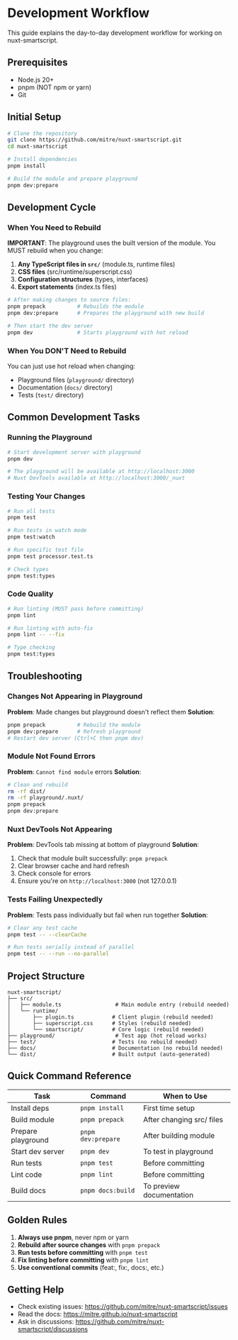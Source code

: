 # Development Workflow

This guide explains the day-to-day development workflow for working on nuxt-smartscript.

## Prerequisites

- Node.js 20+ 
- pnpm (NOT npm or yarn)
- Git

## Initial Setup

```bash
# Clone the repository
git clone https://github.com/mitre/nuxt-smartscript.git
cd nuxt-smartscript

# Install dependencies
pnpm install

# Build the module and prepare playground
pnpm dev:prepare
```

## Development Cycle

### When You Need to Rebuild

**IMPORTANT**: The playground uses the built version of the module. You MUST rebuild when you change:

1. **Any TypeScript files in `src/`** (module.ts, runtime files)
2. **CSS files** (src/runtime/superscript.css)
3. **Configuration structures** (types, interfaces)
4. **Export statements** (index.ts files)

```bash
# After making changes to source files:
pnpm prepack          # Rebuilds the module
pnpm dev:prepare      # Prepares the playground with new build

# Then start the dev server
pnpm dev              # Starts playground with hot reload
```

### When You DON'T Need to Rebuild

You can just use hot reload when changing:
- Playground files (`playground/` directory)
- Documentation (`docs/` directory)
- Tests (`test/` directory)

## Common Development Tasks

### Running the Playground

```bash
# Start development server with playground
pnpm dev

# The playground will be available at http://localhost:3000
# Nuxt DevTools available at http://localhost:3000/_nuxt
```

### Testing Your Changes

```bash
# Run all tests
pnpm test

# Run tests in watch mode
pnpm test:watch

# Run specific test file
pnpm test processor.test.ts

# Check types
pnpm test:types
```

### Code Quality

```bash
# Run linting (MUST pass before committing)
pnpm lint

# Run linting with auto-fix
pnpm lint -- --fix

# Type checking
pnpm test:types
```

## Troubleshooting

### Changes Not Appearing in Playground

**Problem**: Made changes but playground doesn't reflect them
**Solution**: 
```bash
pnpm prepack          # Rebuild the module
pnpm dev:prepare      # Refresh playground
# Restart dev server (Ctrl+C then pnpm dev)
```

### Module Not Found Errors

**Problem**: `Cannot find module` errors
**Solution**:
```bash
# Clean and rebuild
rm -rf dist/
rm -rf playground/.nuxt/
pnpm prepack
pnpm dev:prepare
```

### Nuxt DevTools Not Appearing

**Problem**: DevTools tab missing at bottom of playground
**Solution**:
1. Check that module built successfully: `pnpm prepack`
2. Clear browser cache and hard refresh
3. Check console for errors
4. Ensure you're on `http://localhost:3000` (not 127.0.0.1)

### Tests Failing Unexpectedly

**Problem**: Tests pass individually but fail when run together
**Solution**:
```bash
# Clear any test cache
pnpm test -- --clearCache

# Run tests serially instead of parallel
pnpm test -- --run --no-parallel
```

## Project Structure

```
nuxt-smartscript/
├── src/
│   ├── module.ts                 # Main module entry (rebuild needed)
│   └── runtime/
│       ├── plugin.ts            # Client plugin (rebuild needed)
│       ├── superscript.css      # Styles (rebuild needed)
│       └── smartscript/         # Core logic (rebuild needed)
├── playground/                   # Test app (hot reload works)
├── test/                        # Tests (no rebuild needed)
├── docs/                        # Documentation (no rebuild needed)
└── dist/                        # Built output (auto-generated)
```

## Quick Command Reference

| Task | Command | When to Use |
|------|---------|-------------|
| Install deps | `pnpm install` | First time setup |
| Build module | `pnpm prepack` | After changing src/ files |
| Prepare playground | `pnpm dev:prepare` | After building module |
| Start dev server | `pnpm dev` | To test in playground |
| Run tests | `pnpm test` | Before committing |
| Lint code | `pnpm lint` | Before committing |
| Build docs | `pnpm docs:build` | To preview documentation |

## Golden Rules

1. **Always use pnpm**, never npm or yarn
2. **Rebuild after source changes** with `pnpm prepack`
3. **Run tests before committing** with `pnpm test`
4. **Fix linting before committing** with `pnpm lint`
5. **Use conventional commits** (feat:, fix:, docs:, etc.)

## Getting Help

- Check existing issues: https://github.com/mitre/nuxt-smartscript/issues
- Read the docs: https://mitre.github.io/nuxt-smartscript
- Ask in discussions: https://github.com/mitre/nuxt-smartscript/discussions